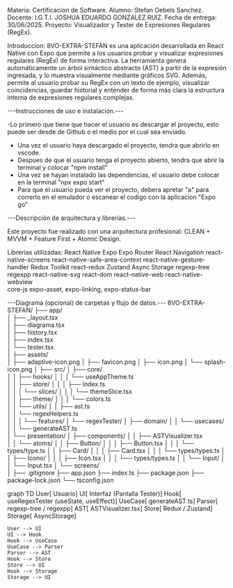 Materia: Certificacion de Software.
Alumno: Stefan Oebels Sanchez. 
Docente:  I.G.T.I. JOSHUA EDUARDO GONZALEZ RUIZ. 
Fecha de entrega: 30/06/2025.
Proyecto: Visualizador y Tester de Expresiones Regulares (RegEx).

Introduccion:
8VO-EXTRA-STEFAN es una aplicación desarrollada en React Native con Expo que permite a los usuarios probar y visualizar expresiones regulares (RegEx) de forma interactiva. 
La herramienta genera automáticamente un árbol sintáctico abstracto (AST) a partir de la expresión ingresada, y lo muestra visualmente mediante gráficos SVG.
Además, permite al usuario probar su RegEx con un texto de ejemplo, visualizar coincidencias, guardar historial 
y entender de forma más clara la estructura interna de expresiones regulares complejas.

---Instrucciones de uso e instalación.--- 

-Lo primero que tiene que hacer el usuario es descargar el proyecto, esto puede ser desde de Github o el medio por el cual sea enviado.
- Una vez el usuario haya descargado el proyecto, tendra que abrirlo en vscode.
- Despues de que el usuario tenga el proyecto abierto, tendra que abrir la terminal y colocar "npm install"
- Una vez se hayan instalado las dependencias, el usuario debe colocar en la terminal "npx expo start"
- Para que el usuario pueda ver el proyecto, debera apretar "a" para correrlo en el emulador o escanear el codigo con la aplicacion "Expo go"

---Descripción de arquitectura y librerías.---

Este proyecto fue realizado con  una arquitectura profesional: CLEAN + MVVM + Feature First + Atomic Design.

Librerias utilizadas: 
React Native 
Expo 
Expo Router 
React Navigation
react-native-screens 
react-native-safe-area-context 
react-native-gesture-handler 
Redux Toolkit 
react-redux 
Zustand 
Async Storage 
regexp-tree 
regexpp 
react-native-svg
react-dom 
react-native-web 
react-native-webview  
core-js 
expo-asset, expo-linking, expo-status-bar  

---Diagrama (opcional) de carpetas y flujo de datos.---
8VO-EXTRA-STEFAN/
├── app/                           
│   ├── _layout.tsx                 
│   ├── diagrama.tsx                
│   ├── history.tsx                 
│   ├── index.tsx                   
│   └── tester.tsx                  
│
├── assets/                         
│   ├── adaptive-icon.png
│   ├── favicon.png
│   ├── icon.png
│   └── splash-icon.png
│
├── src/
│   ├── core/                       
│   │   ├── hooks/
│   │   │   └── useAppTheme.ts      
│   │   ├── store/
│   │   │   ├── index.ts            
│   │   │   └── slices/
│   │   │       └── themeSlice.tsx  
│   │   ├── theme/
│   │   │   └── colors.ts          
│   │   └── utils/
│   │       ├── ast.ts              
│   │       └── regexHelpers.ts     
│   │
│   └── features/
│       └── regexTester/
│           ├── domain/
│           │   └── usecases/
│           │       └── generateAST.ts   
│           └── presentation/
│               ├── components/
│               │   ├── ASTVisualizer.tsx        
│               │   └── atoms/
│               │       ├── Button/
│               │       │   ├── Button.tsx
│               │       │   └── types/type.ts
│               │       ├── Card/
│               │       │   ├── Card.tsx
│               │       │   └── types/types.ts
│               │       ├── Icono/
│               │       │   ├── Icon.tsx
│               │       │   └── types/types.ts
│               │       └── Input/
│               │           └── Input.tsx
│               └── screens/                   
│
├── .gitignore
├── app.json
├── index.ts
├── package.json
├── package-lock.json
└── tsconfig.json

graph TD
    User[ Usuario]
    UI[ Interfaz (Pantalla Tester)]
    Hook[ useRegexTester (useState, useEffect)]
    UseCase[ generateAST.ts]
    Parser[ regexp-tree / regexpp]
    AST[ ASTVisualizer.tsx]
    Store[ Redux / Zustand]
    Storage[ AsyncStorage]

    User --> UI
    UI --> Hook
    Hook --> UseCase
    UseCase --> Parser
    Parser --> AST
    Hook --> Store
    Store --> UI
    Hook --> Storage
    Storage --> UI



